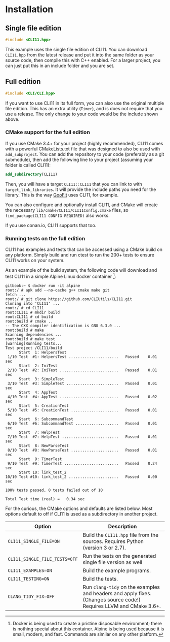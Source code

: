 # Installation

## Single file edition

```cpp
#include <CLI11.hpp>
```

This example uses the single file edition of CLI11. You can download `CLI11.hpp` from the latest release and put it into the same folder as your source code, then compile this with C++ enabled. For a larger project, you can just put this in an include folder and you are set.

## Full edition

```cpp
#include <CLI/CLI.hpp>
```

If you want to use CLI11 in its full form, you can also use the original multiple file edition. This has an extra utility (`Timer`), and is does not require that you use a release. The only change to your code would be the include shown above.

### CMake support for the full edition

If you use CMake 3.4+ for your project (highly recommended), CLI11 comes with a powerful CMakeLists.txt file that was designed to also be used with `add_subproject`. You can add the repository to your code (preferably as a git submodule), then add the following line to your project (assuming your folder is called CLI11):

```cmake
add_subdirectory(CLI11)
```

Then, you will have a target `CLI11::CLI11` that you can link to with `target_link_libraries`. It will provide the include paths you need for the library. This is the way [GooFit](https://github.com/GooFit/GooFit) uses CLI11, for example.

You can also configure and optionally install CLI11, and CMake will create the necessary `lib/cmake/CLI11/CLI11Config.cmake` files, so `find_package(CLI11 CONFIG REQUIRED)` also works.

If you use conan.io, CLI11 supports that too.

### Running tests on the full edition

CLI11 has examples and tests that can be accessed using a CMake build on any platform. Simply build and run ctest to run the 200+ tests to ensure CLI11 works on your system.

As an example of the build system, the following code will download and test CLI11 in a simple Alpine Linux docker container [^1]:

```term
gitbook:~ $ docker run -it alpine
root:/ # apk add --no-cache g++ cmake make git
fetch ...
root:/ # git clone https://github.com/CLIUtils/CLI11.git
Cloning into 'CLI11' ...
root:/ # cd CLI11
root:CLI11 # mkdir build
root:CLI11 # cd build
root:build # cmake ..
-- The CXX compiler identification is GNU 6.3.0 ...
root:build # make
Scanning dependencies ...
root:build # make test
[warning]Running tests...
Test project /CLI11/build
      Start  1: HelpersTest
 1/10 Test  #1: HelpersTest ......................   Passed    0.01 sec
      Start  2: IniTest
 2/10 Test  #2: IniTest ..........................   Passed    0.01 sec
      Start  3: SimpleTest
 3/10 Test  #3: SimpleTest .......................   Passed    0.01 sec
      Start  4: AppTest
 4/10 Test  #4: AppTest ..........................   Passed    0.02 sec
      Start  5: CreationTest
 5/10 Test  #5: CreationTest .....................   Passed    0.01 sec
      Start  6: SubcommandTest
 6/10 Test  #6: SubcommandTest ...................   Passed    0.01 sec
      Start  7: HelpTest
 7/10 Test  #7: HelpTest .........................   Passed    0.01 sec
      Start  8: NewParseTest
 8/10 Test  #8: NewParseTest .....................   Passed    0.01 sec
      Start  9: TimerTest
 9/10 Test  #9: TimerTest ........................   Passed    0.24 sec
      Start 10: link_test_2
10/10 Test #10: link_test_2 ......................   Passed    0.00 sec

100% tests passed, 0 tests failed out of 10

Total Test time (real) =   0.34 sec
```

For the curious, the CMake options and defaults are listed below. Most options default to off if CLI11 is used as a subdirectory in another project.

| Option | Description |
|--------|-------------|
| `CLI11_SINGLE_FILE=ON` | Build the `CLI11.hpp` file from the sources. Requires Python (version 3 or 2.7). |
| `CLI11_SINGLE_FILE_TESTS=OFF` | Run the tests on the generated single file version as well |
| `CLI11_EXAMPLES=ON` | Build the example programs. |
| `CLI11_TESTING=ON` | Build the tests. |
| `CLANG_TIDY_FIX=OFF` | Run `clang-tidy` on the examples and headers and apply fixes. (Changes source code!) Requires LLVM and CMake 3.6+. |

[^1]: Docker is being used to create a pristine disposable environment; there is nothing special about this container. Alpine is being used because it is small, modern, and fast. Commands are similar on any other platform.
